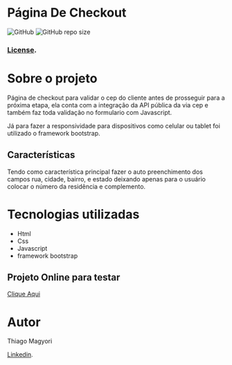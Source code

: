 # Página De Checkout

![GitHub](https://img.shields.io/github/license/thiagomagyori/Front-End-APi_Cep)
![GitHub repo size](https://img.shields.io/github/repo-size/thiagomagyori/Front-End-APi_Cep)
### [License](https://github.com/thiagomagyori/Front-End-APi_Cep/blob/main/License).

# Sobre o projeto
Página de checkout para validar o cep do cliente antes de prosseguir para a próxima etapa, ela conta com a integração da API pública da via cep e também faz toda validação no formulario com Javascript.

Já para fazer a responsividade para dispositivos como celular ou tablet foi utilizado o framework bootstrap.

## Características
Tendo como característica principal fazer o auto preenchimento dos campos rua, cidade, bairro, e estado deixando apenas para o usuário colocar o número da residência e complemento.

# Tecnologias utilizadas
- Html
- Css
- Javascript
- framework bootstrap

## Projeto Online para testar
[Clique Aqui](https://fronendapi.netlify.app/)

# Autor

Thiago Magyori

[Linkedin](https://www.linkedin.com/in/thiago-magyori-aa286b219/).
